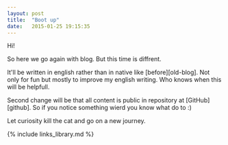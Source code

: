 ```yaml
---
layout: post
title:  "Boot up"
date:   2015-01-25 19:15:35
---
```

Hi!

So here we go again with blog. But this time is diffrent.

It'll be written in english rather than in native like [before][old-blog]. Not only for fun but mostly to improve my english writing. Who knows when this will be helpfull.

Second change will be that all content is public in repository at [GitHub][github]. So if you notice something wierd you know what do to :)

Let curiosity kill the cat and go on a new journey.

  {% include links_library.md %}
